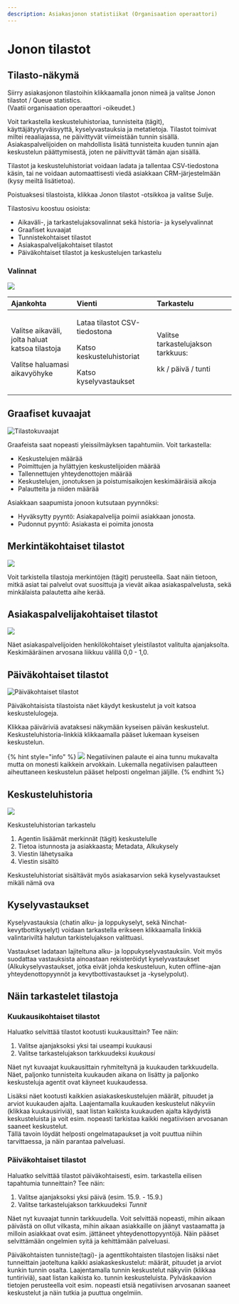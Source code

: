 ```yaml
---
description: Asiakasjonon statistiikat (Organisaation operaattori)
---
```


# Jonon tilastot

## Tilasto-näkymä <a id="tilasto-nakyma"></a>

Siirry asiakasjonon tilastoihin klikkaamalla jonon nimeä ja valitse Jonon tilastot / Queue statistics.   
\(Vaatii organisaation operaattori -oikeudet.\)

Voit tarkastella keskusteluhistoriaa, tunnisteita \(tägit\), käyttäjätyytyväisyyttä, kyselyvastauksia ja metatietoja. Tilastot toimivat miltei reaaliajassa, ne päivittyvät viimeistään tunnin sisällä. Asiakaspalvelijoiden on mahdollista lisätä tunnisteita kuuden tunnin ajan keskustelun päättymisestä, joten ne päivittyvät tämän ajan sisällä.

Tilastot ja keskusteluhistoriat voidaan ladata ja tallentaa CSV-tiedostona käsin, tai ne voidaan automaattisesti viedä asiakkaan CRM-järjestelmään \(kysy meiltä lisätietoa\).

Poistuaksesi tilastoista, klikkaa Jonon tilastot -otsikkoa ja valitse Sulje.

Tilastosivu koostuu osioista:

* Aikaväli-, ja tarkastelujaksovalinnat sekä historia- ja kyselyvalinnat
* Graafiset kuvaajat
* Tunnistekohtaiset tilastot
* Asiakaspalvelijakohtaiset tilastot
* Päiväkohtaiset tilastot ja keskustelujen tarkastelu

### Valinnat

![](../.gitbook/assets/stats-bar.png)

<table>
  <thead>
    <tr>
      <th style="text-align:left">Ajankohta</th>
      <th style="text-align:left">Vienti</th>
      <th style="text-align:left">Tarkastelu</th>
    </tr>
  </thead>
  <tbody>
    <tr>
      <td style="text-align:left">
        <p>Valitse aikav&#xE4;li, jolta haluat
          <br />katsoa tilastoja</p>
        <p>Valitse haluamasi aikavy&#xF6;hyke</p>
      </td>
      <td style="text-align:left">
        <p>Lataa tilastot CSV-tiedostona</p>
        <p>Katso keskusteluhistoriat</p>
        <p>Katso kyselyvastaukset</p>
      </td>
      <td style="text-align:left">
        <p>Valitse tarkastelujakson tarkkuus:</p>
        <p>kk / p&#xE4;iv&#xE4; / tunti</p>
        <p></p>
      </td>
    </tr>
  </tbody>
</table>

## Graafiset kuvaajat

![Tilastokuvaajat](../.gitbook/assets/stats3%20%283%29.png)

Graafeista saat nopeasti yleissilmäyksen tapahtumiin. Voit tarkastella:

* Keskustelujen määrää
* Poimittujen ja hylättyjen keskustelijoiden määrää
* Tallennettujen yhteydenottojen määrää
* Keskustelujen, jonotuksen ja poistumisaikojen keskimääräisiä  aikoja
* Palautteita ja niiden määrää

Asiakkaan saapumista jonoon kutsutaan pyynnöksi:

* Hyväksytty pyyntö: Asiakapalvelija poimii asiakkaan jonosta.
* Pudonnut pyyntö: Asiakasta ei poimita jonosta

## Merkintäkohtaiset tilastot <a id="merkintakohtaiset-tilastot"></a>

![](../.gitbook/assets/stats-tags%20%281%29.png)

Voit tarkistella tilastoja merkintöjen \(tägit\) perusteella. Saat näin tietoon, mitkä asiat tai palvelut ovat suosittuja ja vievät aikaa asiakaspalvelusta, sekä minkälaista palautetta aihe kerää.

## Asiakaspalvelijakohtaiset tilastot

![](../.gitbook/assets/stats4.png)

Näet asiakaspalvelijoiden henkilökohtaiset yleistilastot valitulta ajanjaksolta.  
Keskimääräinen arvosana liikkuu välillä 0,0 - 1,0.

## Päiväkohtaiset tilastot

![P&#xE4;iv&#xE4;kohtaiset tilastot](../.gitbook/assets/stats-daily.png)

Päiväkohtaisista tilastoista näet käydyt keskustelut ja voit katsoa keskustelulogeja.

Klikkaa päiväriviä avataksesi näkymään kyseisen päivän keskustelut. Keskusteluhistoria-linkkiä klikkaamalla pääset lukemaan kyseisen keskustelun.

{% hint style="info" %}
![](../.gitbook/assets/rating--1.png) Negatiivinen palaute ei aina tunnu mukavalta mutta on monesti kaikkein arvokkain. Lukemalla negatiivisen palautteen aiheuttaneen keskustelun pääset helposti ongelman jäljille.
{% endhint %}

##  Keskusteluhistoria

![](../.gitbook/assets/queue-stats-2-1.png)

Keskusteluhistorian tarkastelu

1. Agentin lisäämät merkinnät \(tägit\) keskustelulle
2. Tietoa istunnosta ja asiakkaasta; Metadata, Alkukysely
3. Viestin lähetysaika
4. Viestin sisältö

Keskusteluhistoriat sisältävät myös asiakasarvion sekä kyselyvastaukset mikäli nämä ova

## Kyselyvastaukset

Kyselyvastauksia \(chatin alku- ja loppukyselyt, sekä Ninchat-kevytbottikyselyt\) voidaan tarkastella erikseen klikkaamalla linkkiä valintariviltä halutun tarkistelujakson valittuasi.

Vastaukset ladataan lajiteltuna alku- ja loppukyselyvastauksiin. Voit myös suodattaa vastauksista ainoastaan rekisteröidyt kyselyvastaukset \(Alkukyselyvastaukset, jotka eivät johda keskusteluun, kuten offline-ajan yhteydenottopyynnöt ja kevytbottivastaukset ja -kyselypolut\).

## Näin tarkastelet tilastoja <a id="nain-tarkastelet-tilastoja"></a>

### Kuukausikohtaiset tilastot

Haluatko selvittää tilastot kootusti kuukausittain? Tee näin:

1. Valitse ajanjaksoksi yksi tai useampi kuukausi
2. Valitse tarkastelujakson tarkkuudeksi _kuukausi_ 

Näet nyt kuvaajat kuukausittain ryhmiteltynä ja kuukauden tarkkuudella. Näet, paljonko tunnisteita kuukauden aikana on lisätty ja paljonko keskusteluja agentit ovat käyneet kuukaudessa. 

Lisäksi näet kootusti kaikkien asiakaskeskustelujen määrät, pituudet ja arviot kuukauden ajalta. Laajentamalla kuukauden keskustelut näkyviin \(klikkaa kuukausiriviä\), saat listan kaikista kuukauden ajalta käydyistä keskusteluista ja voit esim. nopeasti tarkistaa kaikki negatiivisen arvosanan saaneet keskustelut.  
Tällä tavoin löydät helposti ongelmatapaukset ja voit puuttua niihin tarvittaessa, ja näin parantaa palveluasi.

### Päiväkohtaiset tilastot

Haluatko selvittää tilastot päiväkohtaisesti, esim. tarkastella eilisen tapahtumia tunneittain? Tee näin:

1. Valitse ajanjaksoksi yksi päivä \(esim. 15.9. - 15.9.\)
2. Valitse tarkastelujakson tarkkuudeksi _Tunnit_

Näet nyt kuvaajat tunnin tarkkuudella. Voit selvittää nopeasti, mihin aikaan päivästä on ollut vilkasta, mihin aikaan asiakkaille on jäänyt vastaamatta ja milloin asiakkaat ovat esim. jättäneet yhteydenottopyyntöjä. Näin pääset selvittämään ongelmien syitä ja kehittämään palveluasi.

Päiväkohtaisten tunniste\(tagi\)- ja agenttikohtaisten tilastojen lisäksi näet tunneittain jaoteltuna kaikki asiakaskeskustelut: määrät, pituudet ja arviot kunkin tunnin osalta. Laajentamalla tunnin keskustelut näkyviin \(klikkaa tuntiriviä\), saat listan kaikista ko. tunnin keskusteluista. Pylväskaavion tietojen perusteella voit esim. nopeasti etsiä negatiivisen arvosanan saaneet keskustelut ja näin tutkia ja puuttua ongelmiin.

